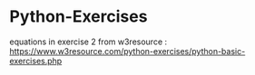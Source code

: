 # Python-Exercises


equations in exercise 2 from w3resource :
https://www.w3resource.com/python-exercises/python-basic-exercises.php
